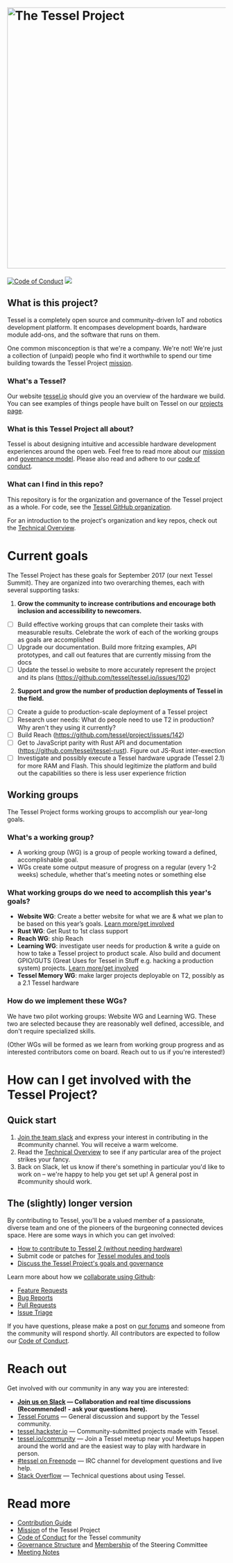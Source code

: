 # <img src="https://cloud.githubusercontent.com/assets/80639/7736468/c78ac686-fef8-11e4-9931-cc3ef8fd37a0.png" width="600" alt="The Tessel Project">

[![Code of Conduct](https://img.shields.io/badge/%E2%9D%A4-code%20of%20conduct-blue.svg?style=flat)](https://github.com/tessel/project/blob/master/CONDUCT.md) [![](https://tessel-slack.herokuapp.com/badge.svg)](https://tessel-slack.herokuapp.com/)

## What is this project?
Tessel is a completely open source and community-driven IoT and robotics development platform. It encompases development boards, hardware module add-ons, and the software that runs on them.

One common misconception is that we're a company. We're not! We're just a collection of (unpaid) people who find it worthwhile to spend our time building towards the Tessel Project [mission](MISSION.md).

### What's a Tessel?
Our website [tessel.io](https://tessel.io) should give you an overview of the hardware we build. You can see examples of things people have built on Tessel on our [projects page](https://tessel.io/projects).

### What is this Tessel Project all about?
Tessel is about designing intuitive and accessible hardware development experiences around the open web. Feel free to read more about our [mission](MISSION.md) and [governance model](GOVERNANCE.md). Please also read and adhere to our [code of conduct](https://github.com/tessel/project/blob/master/CONDUCT.md).

### What can I find in this repo?
This repository is for the organization and governance of the Tessel project as a whole. For code, see the [Tessel GitHub organization](https://github.com/tessel).

For an introduction to the project's organization and key repos, check out the [Technical Overview](https://tessel.gitbooks.io/t2-docs/content/Debugging/Technical_Overview.html).

# Current goals

The Tessel Project has these goals for September 2017 (our next Tessel Summit). They are organized into two overarching themes, each with several supporting tasks:

1. **Grow the community to increase contributions and encourage both inclusion and accessibility to newcomers.**
  * [ ] Build effective working groups that can complete their tasks with measurable results. Celebrate the work of each of the working groups as goals are accomplished
  * [ ] Upgrade our documentation. Build more fritzing examples, API prototypes, and call out features that are currently missing from the docs
  * [ ] Update the tessel.io website to more accurately represent the project and its plans (https://github.com/tessel/tessel.io/issues/102)
2. **Support and grow the number of production deployments of Tessel in the field.**
  * [ ] Create a guide to production-scale deployment of a Tessel project
  * [ ] Research user needs: What do people need to use T2 in production? Why aren't they using it currently?
  * [ ] Build Reach (https://github.com/tessel/project/issues/142)
  * [ ] Get to JavaScript parity with Rust API and documentation (https://github.com/tessel/tessel-rust). Figure out JS-Rust inter-exection
  * [ ] Investigate and possibly execute a Tessel hardware upgrade (Tessel 2.1) for more RAM and Flash. This should legitimize the platform and build out the capabilities so there is less user experience friction

## Working groups

The Tessel Project forms working groups to accomplish our year-long goals.

### What's a working group?
* A working group (WG) is a group of people working toward a defined, accomplishable goal.
* WGs create some output measure of progress on a regular (every 1-2 weeks) schedule, whether that's meeting notes or something else

### What working groups do we need to accomplish this year's goals?
* **Website WG**:  Create a better website for what we are & what we plan to be based on this year’s goals. [Learn more/get involved](https://github.com/tessel/tessel.io/issues/102)
* **Rust WG**: Get Rust to 1st class support
* **Reach WG**: ship Reach
* **Learning WG**: investigate user needs for production & write a guide on how to take a Tessel project to product scale. Also build and document GPIO/GUTS (Great Uses for Tessel in Stuff e.g. hacking a production system) projects. [Learn more/get involved](https://github.com/tessel/project/issues/207)
* **Tessel Memory WG**: make larger projects deployable on T2, possibly as a 2.1 Tessel hardware

### How do we implement these WGs?
We have two pilot working groups: Website WG and Learning WG. These two are selected because they are reasonably well defined, accessible, and don't require specialized skills.

(Other WGs will be formed as we learn from working group progress and as interested contributors come on board. Reach out to us if you're interested!)

# How can I get involved with the Tessel Project?

## Quick start

1. [Join the team slack](//tessel-slack.herokuapp.com) and express your interest in contributing in the #community channel. You will receive a warm welcome.
2. Read the [Technical Overview](https://tessel.gitbooks.io/t2-docs/content/Debugging/Technical_Overview.html) to see if any particular area of the project strikes your fancy.
3. Back on Slack, let us know if there's something in particular you'd like to work on – we're happy to help you get set up! A general post in #community should work.

## The (slightly) longer version

By contributing to Tessel, you'll be a valued member of a passionate, diverse team and one of the pioneers of the burgeoning connected devices space. Here are some ways in which you can get involved:

* [How to contribute to Tessel 2 (without needing hardware)](https://tessel.io/blog/118385488827/contributing-to-tessel-2-without-hardware)
* Submit code or patches for [Tessel modules and tools](https://github.com/tessel)
* [Discuss the Tessel Project's goals and governance](https://github.com/tessel/project/issues)

Learn more about how we [collaborate using Github](CONTRIBUTING.md):

* [Feature Requests](CONTRIBUTING.md#feature-requests)
* [Bug Reports](CONTRIBUTING.md#bug-reports)
* [Pull Requests](CONTRIBUTING.md#pull-requests)
* [Issue Triage](CONTRIBUTING.md#issue-triage)

If you have questions, please make a post on [our forums](https://forums.tessel.io) and someone from the community will respond shortly. All contributors are expected to follow our [Code of Conduct](CONDUCT.md).

# Reach out

Get involved with our community in any way you are interested:

* **[Join us on Slack](https://tessel-slack.herokuapp.com/) &mdash; Collaboration and real time discussions (Recommended! - ask your questions here).**
* [Tessel Forums](https://forums.tessel.io/) &mdash; General discussion and support by the Tessel community.
* [tessel.hackster.io](http://tessel.hackster.io) &mdash; Community-submitted projects made with Tessel.
* [tessel.io/community](http://tessel.io/community) &mdash; Join a Tessel meetup near you! Meetups happen around the world and are the easiest way to play with hardware in person.
* [#tessel on Freenode](https://www.irccloud.com/#!/chat.freenode.net:6667/%23tessel) &mdash; IRC channel for development questions and live help.
* [Stack Overflow](http://stackoverflow.com/questions/tagged/tessel) &mdash; Technical questions about using Tessel.

# Read more

* [Contribution Guide](CONTRIBUTING.md)
* [Mission](MISSION.md) of the Tessel Project
* [Code of Conduct](CONDUCT.md) for the Tessel community
* [Governance Structure](GOVERNANCE.md) and [Membership](TEAM.md) of the Steering Committee
* [Meeting Notes](meetings/)
